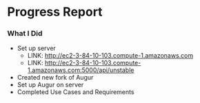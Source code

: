# Progress Report

### What I Did
- Set up server
  - LINK: <http://ec2-3-84-10-103.compute-1.amazonaws.com>
  - LINK: <http://ec2-3-84-10-103.compute-1.amazonaws.com:5000/api/unstable>  
- Created new fork of Augur
- Set up Augur on server
- Completed Use Cases and Requirements 
